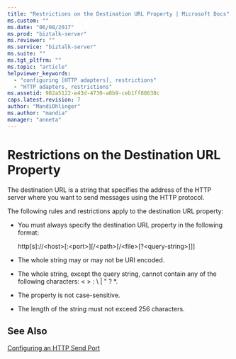 ```yaml
---
title: "Restrictions on the Destination URL Property | Microsoft Docs"
ms.custom: ""
ms.date: "06/08/2017"
ms.prod: "biztalk-server"
ms.reviewer: ""
ms.service: "biztalk-server"
ms.suite: ""
ms.tgt_pltfrm: ""
ms.topic: "article"
helpviewer_keywords: 
  - "configuring [HTTP adapters], restrictions"
  - "HTTP adapters, restrictions"
ms.assetid: 982a5122-e43d-4730-a8b9-ceb1ff88638c
caps.latest.revision: 7
author: "MandiOhlinger"
ms.author: "mandia"
manager: "anneta"
---
```

# Restrictions on the Destination URL Property
The destination URL is a string that specifies the address of the HTTP server where you want to send messages using the HTTP protocol.  
  
 The following rules and restrictions apply to the destination URL property:  
  
-   You must always specify the destination URL property in the following format:  
  
     http[s]://\<host>[:\<port>][/\<path>[/\<file>[?\<query-string>]]]  
  
-   The whole string may or may not be URI encoded.  
  
-   The whole string, except the query string, cannot contain any of the following characters: \< > : \ &#124; " ? *.  
  
-   The property is not case-sensitive.  
  
-   The length of the string must not exceed 256 characters.  
  
## See Also  
 [Configuring an HTTP Send Port](../core/configuring-an-http-send-port.md)